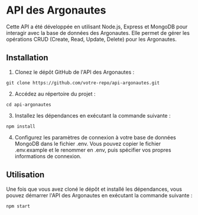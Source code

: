 # API des Argonautes

Cette API a été développée en utilisant Node.js, Express et MongoDB pour interagir avec la base de données des Argonautes. Elle permet de gérer les opérations CRUD (Create, Read, Update, Delete) pour les Argonautes.

## Installation

1. Clonez le dépôt GitHub de l'API des Argonautes :

```
git clone https://github.com/votre-repo/api-argonautes.git
```

2. Accédez au répertoire du projet :

```
cd api-argonautes
```

3. Installez les dépendances en exécutant la commande suivante :

```
npm install
```

4. Configurez les paramètres de connexion à votre base de données MongoDB dans le fichier .env. Vous pouvez copier le fichier .env.example et le renommer en .env, puis spécifier vos propres informations de connexion.

## Utilisation

Une fois que vous avez cloné le dépôt et installé les dépendances, vous pouvez démarrer l'API des Argonautes en exécutant la commande suivante :

```
npm start
```
